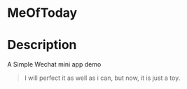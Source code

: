 # MeOfToday

# Description

A Simple Wechat mini app demo

> I will perfect it as well as i can, but now, it is just a toy.
